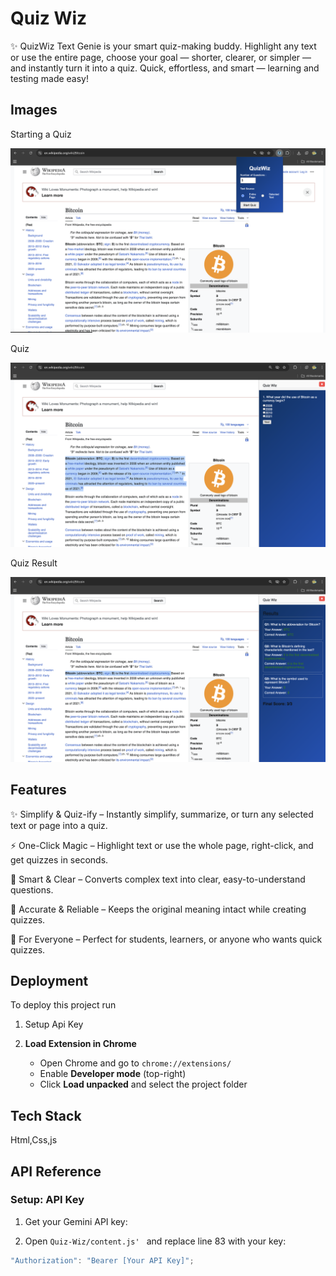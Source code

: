 
# Quiz Wiz

✨ QuizWiz Text Genie is your smart quiz-making buddy. Highlight any text or use the entire page, choose your goal — shorter, clearer, or simpler — and instantly turn it into a quiz. Quick, effortless, and smart — learning and testing made easy!


## Images

Starting a  Quiz

![Quiz start](/project1.png)

Quiz

![Quiz](/project3.png)

Quiz Result

![Quiz Result](/project2.png)









## Features

✨ Simplify & Quiz-ify – Instantly simplify, summarize, or turn any selected text or page into a quiz.

⚡ One-Click Magic – Highlight text or use the whole page, right-click, and get quizzes in seconds.

📝 Smart & Clear – Converts complex text into clear, easy-to-understand questions.

🎯 Accurate & Reliable – Keeps the original meaning intact while creating quizzes.

🌟 For Everyone – Perfect for students, learners, or anyone who wants quick quizzes.

## Deployment

To deploy this project run

1) Setup Api Key

2) **Load Extension in Chrome**  
   - Open Chrome and go to `chrome://extensions/`  
   - Enable **Developer mode** (top-right)  
   - Click **Load unpacked** and select the project folder 




## Tech Stack

Html,Css,js




## API Reference

### Setup: API Key

1. Get your Gemini API key:  
   

2. Open `Quiz-Wiz/content.js'
` and replace line 83 with your key:

```javascript
"Authorization": "Bearer [Your API Key]";


